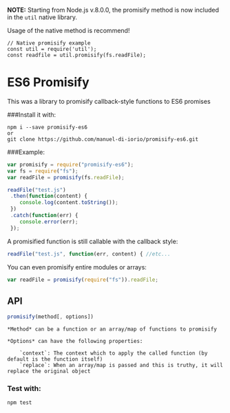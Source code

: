 **NOTE:** Starting from Node.js v.8.0.0, the promisify method is now included in the `util` native library.

Usage of the native method is recommend!

```
// Native promisify example
const util = require('util');
const readfile = util.promisify(fs.readFile);
```

# ES6 Promisify
This was a library to promisify callback-style functions to ES6 promises

###Install it with:
  
    npm i --save promisify-es6
    or
    git clone https://github.com/manuel-di-iorio/promisify-es6.git
    
###Example:

```javascript
var promisify = require("promisify-es6");
var fs = require("fs");
var readFile = promisify(fs.readFile);

readFile("test.js")
 .then(function(content) {
    console.log(content.toString());
 })
 .catch(function(err) {
    console.error(err);
 });
```

A promisified function is still callable with the callback style:

```javascript
readFile("test.js", function(err, content) { //etc...
```

You can even promisify entire modules or arrays:

```javascript
var readFile = promisify(require("fs")).readFile;
```

## API

```javascript
promisify(method[, options])
```
    *Method* can be a function or an array/map of functions to promisify
    
    *Options* can have the following properties:
    
        `context`: The context which to apply the called function (by default is the function itself)
        `replace`: When an array/map is passed and this is truthy, it will replace the original object 
    
### Test with:

    npm test
